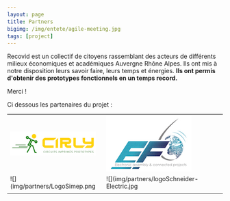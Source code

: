 ```yaml
---
layout: page
title: Partners
bigimg: /img/entete/agile-meeting.jpg
tags: [project]
---
```


Recovid est un collectif de citoyens rassemblant des acteurs de différents milieux économiques et académiques Auvergne Rhône Alpes. Ils ont mis à notre disposition leurs savoir faire, leurs temps et énergies. **Ils ont permis d'obtenir des prototypes fonctionnels en un temps record.**

Merci !

Ci dessous les partenaires du projet :

|  |  |
|:--- |:--- |
|  ![](img/partners/logoCIRLY.jpg) |  ![](img/partners/logoef.jpg) |
|  ![](img/partners/LogoSimep.png |  ![](img/partners/logoSchneider-Electric.jpg | 
|   |   |
